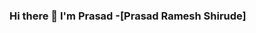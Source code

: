 ### Hi there 👋 I'm Prasad -[Prasad Ramesh Shirude]

<!--
**PrasadShirude/PrasadShirude** is a ✨ _special_ ✨ repository because its `README.md` (this file) appears on your GitHub profile.

Here are some ideas to get you started:

- 🔭 I’m currently pursuing MSc. Computer Science
- 🌱 I’m currently learning Python
- 💬 Ask me about programming
-->
